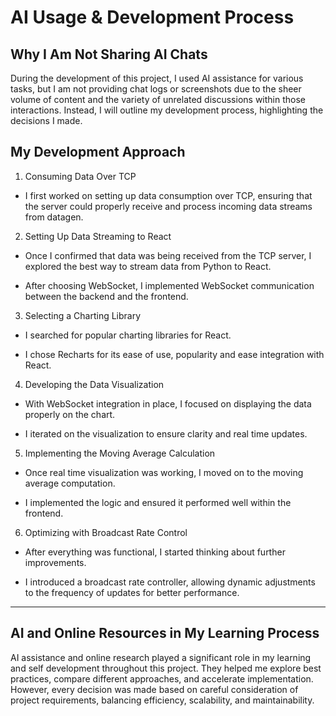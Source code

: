 # AI Usage & Development Process

## Why I Am Not Sharing AI Chats

During the development of this project, I used AI assistance for various tasks, but I am not providing chat logs or screenshots due to the sheer volume of content and the variety of unrelated discussions within those interactions. Instead, I will outline my development process, highlighting the decisions I made.

## My Development Approach

1. Consuming Data Over TCP

- I first worked on setting up data consumption over TCP, ensuring that the server could properly receive and process incoming data streams from datagen.

2. Setting Up Data Streaming to React

- Once I confirmed that data was being received from the TCP server, I explored the best way to stream data from Python to React.

- After choosing WebSocket, I implemented WebSocket communication between the backend and the frontend.

3. Selecting a Charting Library

- I searched for popular charting libraries for React.

- I chose Recharts for its ease of use, popularity and ease integration with React.

4. Developing the Data Visualization

- With WebSocket integration in place, I focused on displaying the data properly on the chart.

- I iterated on the visualization to ensure clarity and real time updates.

5. Implementing the Moving Average Calculation

- Once real time visualization was working, I moved on to the moving average computation.

- I implemented the logic and ensured it performed well within the frontend.

6. Optimizing with Broadcast Rate Control

- After everything was functional, I started thinking about further improvements.

- I introduced a broadcast rate controller, allowing dynamic adjustments to the frequency of updates for better performance.

---

## AI and Online Resources in My Learning Process

AI assistance and online research played a significant role in my learning and self development throughout this project. They helped me explore best practices, compare different approaches, and accelerate implementation. However, every decision was made based on careful consideration of project requirements, balancing efficiency, scalability, and maintainability.